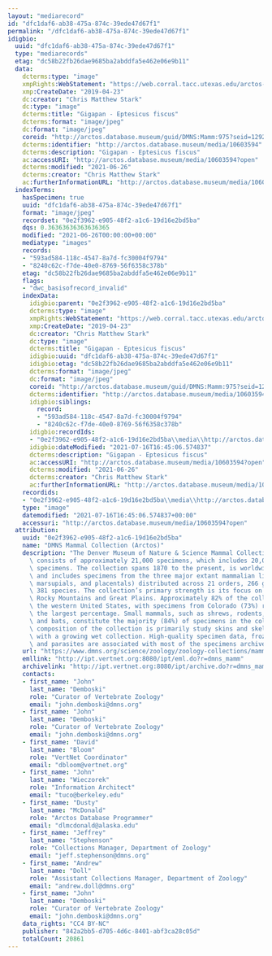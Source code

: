 ```yaml
---
layout: "mediarecord"
id: "dfc1daf6-ab38-475a-874c-39ede47d67f1"
permalink: "/dfc1daf6-ab38-475a-874c-39ede47d67f1"
idigbio:
  uuid: "dfc1daf6-ab38-475a-874c-39ede47d67f1"
  type: "mediarecords"
  etag: "dc58b22fb26dae9685ba2abddfa5e462e06e9b11"
  data:
    dcterms:type: "image"
    xmpRights:WebStatement: "https://web.corral.tacc.utexas.edu/arctos-s3/cstark/2019-09-05/ZM_Eptesicus_fuscus_C66S19_box2_042319_DORSAL.jpg"
    xmp:CreateDate: "2019-04-23"
    dc:creator: "Chris Matthew Stark"
    dc:type: "image"
    dcterms:title: "Gigapan - Eptesicus fiscus"
    dcterms:format: "image/jpeg"
    dc:format: "image/jpeg"
    coreid: "http://arctos.database.museum/guid/DMNS:Mamm:975?seid=1292500"
    dcterms:identifier: "http://arctos.database.museum/media/10603594"
    dcterms:description: "Gigapan - Eptesicus fiscus"
    ac:accessURI: "http://arctos.database.museum/media/10603594?open"
    dcterms:modified: "2021-06-26"
    dcterms:creator: "Chris Matthew Stark"
    ac:furtherInformationURL: "http://arctos.database.museum/media/10603594"
  indexTerms:
    hasSpecimen: true
    uuid: "dfc1daf6-ab38-475a-874c-39ede47d67f1"
    format: "image/jpeg"
    recordset: "0e2f3962-e905-48f2-a1c6-19d16e2bd5ba"
    dqs: 0.36363636363636365
    modified: "2021-06-26T00:00:00+00:00"
    mediatype: "images"
    records:
    - "593ad584-118c-4547-8a7d-fc30004f9794"
    - "8240c62c-f7de-40e0-8769-56f6358c378b"
    etag: "dc58b22fb26dae9685ba2abddfa5e462e06e9b11"
    flags:
    - "dwc_basisofrecord_invalid"
    indexData:
      idigbio:parent: "0e2f3962-e905-48f2-a1c6-19d16e2bd5ba"
      dcterms:type: "image"
      xmpRights:WebStatement: "https://web.corral.tacc.utexas.edu/arctos-s3/cstark/2019-09-05/ZM_Eptesicus_fuscus_C66S19_box2_042319_DORSAL.jpg"
      xmp:CreateDate: "2019-04-23"
      dc:creator: "Chris Matthew Stark"
      dc:type: "image"
      dcterms:title: "Gigapan - Eptesicus fiscus"
      idigbio:uuid: "dfc1daf6-ab38-475a-874c-39ede47d67f1"
      idigbio:etag: "dc58b22fb26dae9685ba2abddfa5e462e06e9b11"
      dcterms:format: "image/jpeg"
      dc:format: "image/jpeg"
      coreid: "http://arctos.database.museum/guid/DMNS:Mamm:975?seid=1292500"
      dcterms:identifier: "http://arctos.database.museum/media/10603594"
      idigbio:siblings:
        record:
        - "593ad584-118c-4547-8a7d-fc30004f9794"
        - "8240c62c-f7de-40e0-8769-56f6358c378b"
      idigbio:recordIds:
      - "0e2f3962-e905-48f2-a1c6-19d16e2bd5ba\\media\\http://arctos.database.museum/media/10603594"
      idigbio:dateModified: "2021-07-16T16:45:06.574837"
      dcterms:description: "Gigapan - Eptesicus fiscus"
      ac:accessURI: "http://arctos.database.museum/media/10603594?open"
      dcterms:modified: "2021-06-26"
      dcterms:creator: "Chris Matthew Stark"
      ac:furtherInformationURL: "http://arctos.database.museum/media/10603594"
    recordids:
    - "0e2f3962-e905-48f2-a1c6-19d16e2bd5ba\\media\\http://arctos.database.museum/media/10603594"
    type: "image"
    datemodified: "2021-07-16T16:45:06.574837+00:00"
    accessuri: "http://arctos.database.museum/media/10603594?open"
  attribution:
    uuid: "0e2f3962-e905-48f2-a1c6-19d16e2bd5ba"
    name: "DMNS Mammal Collection (Arctos)"
    description: "The Denver Museum of Nature & Science Mammal Collection currently\
      \ consists of approximately 21,000 specimens, which includes 20,000+ cataloged\
      \ specimens. The collection spans 1870 to the present, is worldwide in coverage,\
      \ and includes specimens from the three major extant mammalian lineages (monotremes,\
      \ marsupials, and placentals) distributed across 21 orders, 266 genera, and\
      \ 381 species. The collection’s primary strength is its focus on the southern\
      \ Rocky Mountains and Great Plains. Approximately 82% of the collection is from\
      \ the western United States, with specimens from Colorado (73%) representing\
      \ the largest percentage. Small mammals, such as shrews, rodents, lagomorphs,\
      \ and bats, constitute the majority (84%) of specimens in the collection. The\
      \ composition of the collection is primarily study skins and skeletal material,\
      \ with a growing wet collection. High-quality specimen data, frozen tissues,\
      \ and parasites are associated with most of the specimens archived since 2006."
    url: "https://www.dmns.org/science/zoology/zoology-collections/mammals/"
    emllink: "http://ipt.vertnet.org:8080/ipt/eml.do?r=dmns_mamm"
    archivelink: "http://ipt.vertnet.org:8080/ipt/archive.do?r=dmns_mamm"
    contacts:
    - first_name: "John"
      last_name: "Demboski"
      role: "Curator of Vertebrate Zoology"
      email: "john.demboski@dmns.org"
    - first_name: "John"
      last_name: "Demboski"
      role: "Curator of Vertebrate Zoology"
      email: "john.demboski@dmns.org"
    - first_name: "David"
      last_name: "Bloom"
      role: "VertNet Coordinator"
      email: "dbloom@vertnet.org"
    - first_name: "John"
      last_name: "Wieczorek"
      role: "Information Architect"
      email: "tuco@berkeley.edu"
    - first_name: "Dusty"
      last_name: "McDonald"
      role: "Arctos Database Programmer"
      email: "dlmcdonald@alaska.edu"
    - first_name: "Jeffrey"
      last_name: "Stephenson"
      role: "Collections Manager, Department of Zoology"
      email: "jeff.stephenson@dmns.org"
    - first_name: "Andrew"
      last_name: "Doll"
      role: "Assistant Collections Manager, Department of Zoology"
      email: "andrew.doll@dmns.org"
    - first_name: "John"
      last_name: "Demboski"
      role: "Curator of Vertebrate Zoology"
      email: "john.demboski@dmns.org"
    data_rights: "CC4 BY-NC"
    publisher: "842a2bb5-d705-4d6c-8401-abf3ca28c05d"
    totalCount: 20861
---
```

